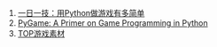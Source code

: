 
1. [一日一技：用Python做游戏有多简单](https://www.kingname.info/2022/05/22/learn-pygame/)
2. [PyGame: A Primer on Game Programming in Python](https://realpython.com/pygame-a-primer/)
3. [TOP游戏素材](https://itch.io/game-assets)

